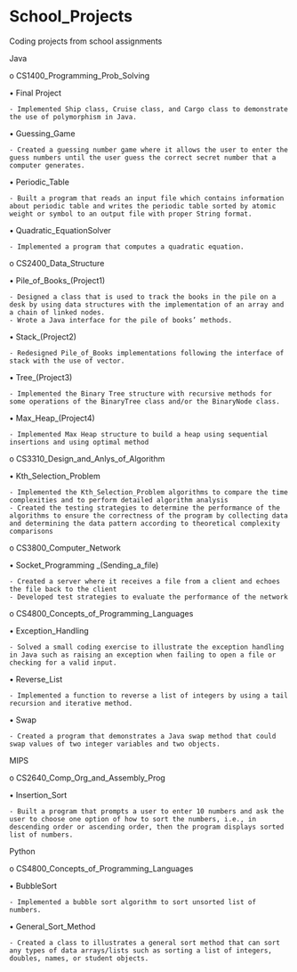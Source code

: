 # School_Projects

Coding projects from school assignments

Java

o CS1400_Programming_Prob_Solving

• Final Project 

	- Implemented Ship class, Cruise class, and Cargo class to demonstrate the use of polymorphism in Java. 

• Guessing_Game

	- Created a guessing number game where it allows the user to enter the guess numbers until the user guess the correct secret number that a computer generates.

• Periodic_Table

	- Built a program that reads an input file which contains information about periodic table and writes the periodic table sorted by atomic weight or symbol to an output file with proper String format.

• Quadratic_EquationSolver

	- Implemented a program that computes a quadratic equation.


o CS2400_Data_Structure

• Pile_of_Books_(Project1)

	- Designed a class that is used to track the books in the pile on a desk by using data structures with the implementation of an array and a chain of linked nodes. 
	- Wrote a Java interface for the pile of books’ methods.

• Stack_(Project2)

	- Redesigned Pile_of_Books implementations following the interface of stack with the use of vector.

• Tree_(Project3)

	- Implemented the Binary Tree structure with recursive methods for some operations of the BinaryTree class and/or the BinaryNode class.

• Max_Heap_(Project4)

	- Implemented Max Heap structure to build a heap using sequential insertions and using optimal method
	
o CS3310_Design_and_Anlys_of_Algorithm

• Kth_Selection_Problem

	- Implemented the Kth_Selection_Problem algorithms to compare the time complexities and to perform detailed algorithm analysis 
	- Created the testing strategies to determine the performance of the algorithms to ensure the correctness of the program by collecting data and determining the data pattern according to theoretical complexity comparisons 

o CS3800_Computer_Network

• Socket_Programming _(Sending_a_file)

	- Created a server where it receives a file from a client and echoes the file back to the client 
	- Developed test strategies to evaluate the performance of the network 

o CS4800_Concepts_of_Programming_Languages

• Exception_Handling

	- Solved a small coding exercise to illustrate the exception handling in Java such as raising an exception when failing to open a file or checking for a valid input. 

• Reverse_List

	- Implemented a function to reverse a list of integers by using a tail recursion and iterative method. 

• Swap

	- Created a program that demonstrates a Java swap method that could swap values of two integer variables and two objects.  

MIPS

o CS2640_Comp_Org_and_Assembly_Prog

• Insertion_Sort

	- Built a program that prompts a user to enter 10 numbers and ask the user to choose one option of how to sort the numbers, i.e., in descending order or ascending order, then the program displays sorted list of numbers. 

Python

o CS4800_Concepts_of_Programming_Languages

• BubbleSort

	- Implemented a bubble sort algorithm to sort unsorted list of numbers.

• General_Sort_Method

	- Created a class to illustrates a general sort method that can sort any types of data arrays/lists such as sorting a list of integers, doubles, names, or student objects. 

